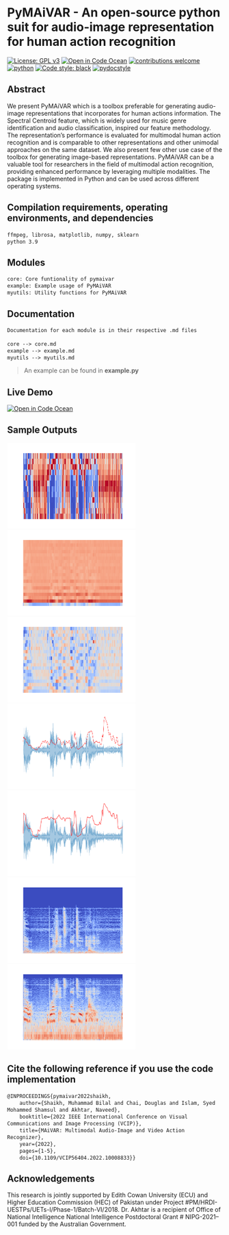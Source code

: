 # PyMAiVAR -  An open-source python suit for audio-image representation for human action recognition

[![License: GPL v3](https://img.shields.io/badge/License-GPLv3-blue.svg)](https://www.gnu.org/licenses/gpl-3.0)
[![Open in Code Ocean](https://codeocean.com/codeocean-assets/badge/open-in-code-ocean.svg)](https://codeocean.com/capsule/6797263/tree)
[![contributions welcome](https://img.shields.io/badge/contributions-welcome-brightgreen.svg?style=flat)](https://github.com/mbilalshaikh/pymaivar/issues)
[![python](https://img.shields.io/badge/Python-3.9-3776AB.svg?style=flat&logo=python&logoColor=white)](https://www.python.org)
[![Code style: black](https://img.shields.io/badge/code%20style-black-000000.svg)](https://github.com/psf/black)
[![pydocstyle](https://img.shields.io/badge/pydocstyle-enabled-AD4CD3)](http://www.pydocstyle.org/en/stable/)

## Abstract

We present PyMAiVAR which is a toolbox preferable for generating audio-image representations that incorporates for human actions information. The Spectral Centroid feature, which is widely used for music genre identification and audio classification, inspired our feature methodology. The representation’s performance is evaluated for multimodal human action recognition and is comparable to other representations and other unimodal approaches on the same dataset. We also present few other use case of the toolbox for generating image-based representations.  PyMAiVAR can be a valuable tool for researchers in the field of multimodal action recognition, providing enhanced performance by leveraging multiple modalities. The package is implemented in Python and can be used across different operating systems. 

## Compilation requirements, operating environments, and dependencies

	ffmpeg, librosa, matplotlib, numpy, sklearn
	python 3.9

## Modules

	core: Core funtionality of pymaivar
	example: Example usage of PyMAiVAR
	myutils: Utility functions for PyMAiVAR


## Documentation

	Documentation for each module is in their respective .md files

	core --> core.md
	example --> example.md
	myutils --> myutils.md

> An example can be found in **example.py**

## Live Demo
	
[![Open in Code Ocean](https://codeocean.com/codeocean-assets/badge/open-in-code-ocean.svg)](https://codeocean.com/capsule/6797263/tree)


## Sample Outputs
<img src="results/chrom-data.png"  width="300" height="200">  
<img src="results/mfcc-data.png"  width="300" height="200">  
<img src="results/mfccs-data.png"  width="300" height="200">  
<img src="results/sc-data.png"  width="300" height="200">  
<img src="results/specrolloff-data.png"  width="300" height="200">  
<img src="results/specshow1-data.png"  width="300" height="200">  
<img src="results/specshow2-data.png"  width="300" height="200">  


## Cite the following reference if you use the code implementation

	@INPROCEEDINGS{pymaivar2022shaikh,
  		author={Shaikh, Muhammad Bilal and Chai, Douglas and Islam, Syed Mohammed Shamsul and Akhtar, Naveed},
  		booktitle={2022 IEEE International Conference on Visual Communications and Image Processing (VCIP)}, 
  		title={MAiVAR: Multimodal Audio-Image and Video Action Recognizer}, 
  		year={2022},
  		pages={1-5},
  		doi={10.1109/VCIP56404.2022.10008833}}


## Acknowledgements
This research is jointly supported by Edith Cowan University (ECU) and Higher Education Commission (HEC) of Pakistan under Project #PM/HRDI-UESTPs/UETs-I/Phase-1/Batch-VI/2018. Dr. Akhtar is a recipient of Office of National Intelligence National Intelligence Postdoctoral Grant # NIPG-2021–001 funded by the Australian Government.


